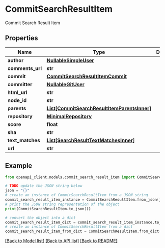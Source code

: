 # CommitSearchResultItem

Commit Search Result Item

## Properties

Name | Type | Description | Notes
------------ | ------------- | ------------- | -------------
**author** | [**NullableSimpleUser**](NullableSimpleUser.md) |  | 
**comments_url** | **str** |  | 
**commit** | [**CommitSearchResultItemCommit**](CommitSearchResultItemCommit.md) |  | 
**committer** | [**NullableGitUser**](NullableGitUser.md) |  | 
**html_url** | **str** |  | 
**node_id** | **str** |  | 
**parents** | [**List[CommitSearchResultItemParentsInner]**](CommitSearchResultItemParentsInner.md) |  | 
**repository** | [**MinimalRepository**](MinimalRepository.md) |  | 
**score** | **float** |  | 
**sha** | **str** |  | 
**text_matches** | [**List[SearchResultTextMatchesInner]**](SearchResultTextMatchesInner.md) |  | [optional] 
**url** | **str** |  | 

## Example

```python
from openapi_client.models.commit_search_result_item import CommitSearchResultItem

# TODO update the JSON string below
json = "{}"
# create an instance of CommitSearchResultItem from a JSON string
commit_search_result_item_instance = CommitSearchResultItem.from_json(json)
# print the JSON string representation of the object
print(CommitSearchResultItem.to_json())

# convert the object into a dict
commit_search_result_item_dict = commit_search_result_item_instance.to_dict()
# create an instance of CommitSearchResultItem from a dict
commit_search_result_item_from_dict = CommitSearchResultItem.from_dict(commit_search_result_item_dict)
```
[[Back to Model list]](../README.md#documentation-for-models) [[Back to API list]](../README.md#documentation-for-api-endpoints) [[Back to README]](../README.md)



